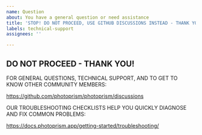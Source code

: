 ```yaml
---
name: Question
about: You have a general question or need assistance
title: 'STOP! DO NOT PROCEED, USE GITHUB DISCUSSIONS INSTEAD - THANK YOU'
labels: technical-support
assignees: ''

---
```


## DO NOT PROCEED - THANK YOU! ##

FOR GENERAL QUESTIONS, TECHNICAL SUPPORT, AND TO GET TO KNOW OTHER COMMUNITY MEMBERS:

  <https://github.com/photoprism/photoprism/discussions>

OUR TROUBLESHOOTING CHECKLISTS HELP YOU QUICKLY DIAGNOSE AND FIX COMMON PROBLEMS:

  <https://docs.photoprism.app/getting-started/troubleshooting/>
